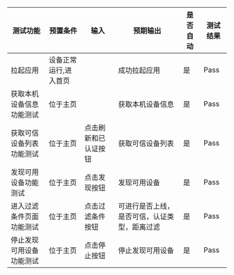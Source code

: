 |测试功能|预置条件|输入|预期输出|是否自动|测试结果|
|--------------------------------|--------------------------------|--------------------------------|--------------------------------|--------------------------------|--------------------------------|
|拉起应用|	设备正常运行,进入首页|		|成功拉起应用|是|Pass|
|获取本机设备信息功能测试|	位于主页|	|	获取本机设备信息|是|Pass|
|获取可信设备列表功能测试|	位于主页|	点击刷新和已认证按钮|	获取可信设备列表|是|Pass|
|发现可用设备功能测试|	位于主页|	点击发现按钮|	发现可用设备|是|Pass|
|进入过滤条件页面功能测试|	位于主页|	点击过滤条件按钮|	可进行是否上线，是否可信，认证类型，距离过滤|是|Pass|
|停止发现可用设备功能测试|	位于主页|	点击停止按钮|	停止发现可用设备|是|Pass|
